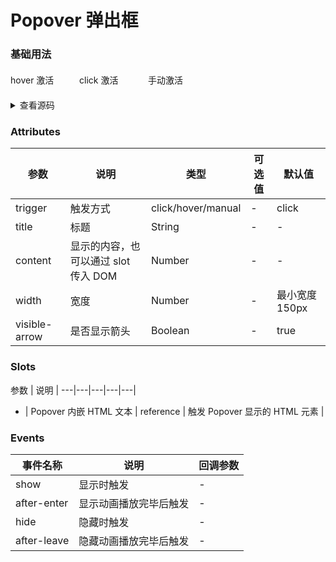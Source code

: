# Popover 弹出框

### 基础用法
<div class="boxPop">
  <s-popover trigger="hover"
      :width="100"
      content="这是一段内容"
      title="标题" style="width:100px;margin-right:10px;">
      <s-button slot="reference">hover 激活</s-button>
    </s-popover>
    <s-popover trigger="click"
      :width="100"
      content="这是一段内容"
      title="标题" style="width:100px;margin-right:10px;">
      <s-button slot="reference">click 激活</s-button>
    </s-popover>
    <s-popover trigger="manual"
      :width="100"
      content="这是一段内容"
      title="标题" style="width:100px;margin-right:10px;">
      <s-button slot="reference">手动激活</s-button>
    </s-popover>
</div>



<details>
<summary>查看源码</summary>

```vue
<s-popover trigger="hover"
          :width="100"
          content="这是一段内容"
          title="标题">
  <s-button slot="reference">hover 激活</s-button>
</s-popover>
<s-popover trigger="click"
          :width="100"
          content="这是一段内容"
          title="标题">
  <s-button slot="reference">click 激活</s-button>
</s-popover>
<s-popover trigger="manual"
          :width="100"
          content="这是一段内容"
          title="标题">
  <s-button slot="reference">手动激活</s-button>
</s-popover>
```
</details>

### Attributes
 参数 | 说明 |类型|可选值|默认值|
---|---|---|---|---|
trigger | 触发方式	 | click/hover/manual  | - | click
title | 标题 | String | - | -
content | 显示的内容，也可以通过 slot 传入 DOM | Number | - | -
width | 宽度 | Number | - | 最小宽度 150px
visible-arrow | 是否显示箭头 | Boolean | - | true

### Slots
 参数 | 说明 |
---|---|---|---|---|
 - | Popover 内嵌 HTML 文本 | 
reference | 触发 Popover 显示的 HTML 元素 |

### Events
 事件名称 | 说明 | 回调参数 |
---|---|---|
show | 显示时触发 | - |
after-enter	 | 显示动画播放完毕后触发 | - |
hide | 隐藏时触发 | - |
after-leave | 隐藏动画播放完毕后触发 | - |

<style scope>
  .boxPop {
    display: flex;
    margin: 20px 0;
  }
</style>